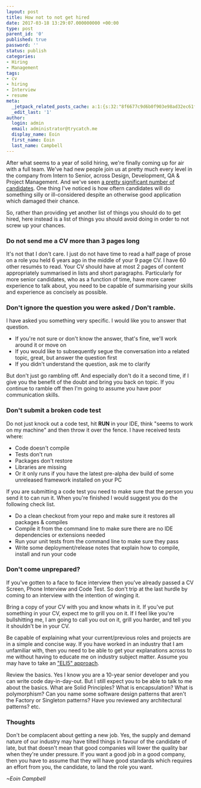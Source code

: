 ```yaml
---
layout: post
title: How not to not get hired
date: 2017-03-18 13:29:07.000000000 +00:00
type: post
parent_id: '0'
published: true
password: ''
status: publish
categories:
- Hiring
- Management
tags:
- cv
- hiring
- Interview
- resume
meta:
  _jetpack_related_posts_cache: a:1:{s:32:"8f6677c9d6b0f903e98ad32ec61f8deb";a:2:{s:7:"expires";i:1525303671;s:7:"payload";a:0:{}}}
  _edit_last: '1'
author:
  login: admin
  email: administrator@trycatch.me
  display_name: Eoin
  first_name: Eoin
  last_name: Campbell
---
```

<p>After what seems to a year of solid hiring, we're finally coming up for air with a full team. We've had new people join us at pretty much every level in the company from Intern to Senior, across Design, Development, QA & Project Management. And we've seen <a href="http://trycatch.me/developer-hiring-by-the-numbers/" target="_blank">a pretty significant number of candidates</a>. One thing I've noticed is how oftern candidates will do something silly or ill-considered despite an otherwise good application which damaged their chance.</p>
<p>So, rather than providing yet another list of things you should do to get hired, here instead is a list of things you should avoid doing in order to not screw up your chances.</p>
<h3>Do not send me a CV more than 3 pages long</h3>
<p>It's not that I don't care. I just do not have time to read a half page of prose on a role you held 6 years ago in the middle of your 9 page CV. I have 60 other resumés to read. Your CV should have at most 2 pages of content appropriately summarised in lists and short paragraphs. Particularly for more senior candidates, who as a function of time, have more career experience to talk about, you need to be capable of summarising your skills and experience as concisely as possible.</p>
<h3>Don't ignore the question you were asked / Don't ramble.</h3>
<p>I have asked you something very specific. I would like you to answer that question. </p>
<ul>
<li>If you're not sure or don't know the answer, that's fine, we'll work around it or move on</li>
<li>If you would like to subsequently segue the conversation into a related topic, great, but answer the question first</li>
<li>If you didn't understand the question, ask me to clarify</li>
</ul>
<p>But don't just go rambling off. And especially don't do it a second time, if I give you the benefit of the doubt and bring you back on topic. If you continue to ramble off then I'm going to assume you have poor communication skills.</p>
<h3>Don't submit a broken code test</h3>
<p>Do not just knock out a code test, hit <b>RUN</b> in your IDE, think "seems to work on my machine" and then throw it over the fence. I have received tests where:</p>
<ul>
<li>Code doesn't compile</li>
<li>Tests don't run</li>
<li>Packages don't restore</li>
<li>Libraries are missing</li>
<li>Or it only runs if you have the latest pre-alpha dev build of some unreleased framework installed on your PC</li>
</ul>
<p>If you are submitting a code test you need to make sure that the person you send it to can run it. When you're finished I would suggest you do the following check list.</p>
<ul>
<li>Do a clean checkout from your repo and make sure it restores all packages & compiles</li>
<li>Compile it from the command line to make sure there are no IDE dependencies or extensions needed</li>
<li>Run your unit tests from the command line to make sure they pass</li>
<li>Write some deployment/release notes that explain how to compile, install and run your code</li>
</ul>
<h3>Don't come unprepared?</h3>
<p>If you've gotten to a face to face interview then you've already passed a CV Screen, Phone Interview and Code Test. So don't trip at the last hurdle by coming to an interview with the intention of winging it.</p>
<p>Bring a copy of your CV with you and know whats in it. If you've put something in your CV, expect me to grill you on it. If I feel like you're bullshitting me, I am going to call you out on it, grill you harder, and tell you it shouldn't be in your CV.</p>
<p>Be capable of explaining what your current/previous roles and projects are in a simple and concise way. If you have worked in an industry that I am unfamiliar with, then you need to be able to get your explanations across to me without having to educate me on industry subject matter. Assume you may have to take an <a href="https://www.reddit.com/r/explainlikeimfive/">"ELI5" approach</a>.</p>
<p>Review the basics. Yes I know you are a 10-year senior developer and you can write code day-in-day-out. But I still expect you to be able to talk to me about the basics. What are Solid Principles? What is encapsulation? What is polymorphism? Can you name some software design patterns that aren't the Factory or Singleton patterns? Have you reviewed any architectural patterns? etc.</p>
<h3>Thoughts</h3>
<p>Don't be complacent about getting a new job. Yes, the supply and demand nature of our industry may have tilted things in favour of the candidate of late, but that doesn't mean that good companies will lower the quality bar when they're under pressure. If you want a good job in a good company, then you have to assume that they will have good standards which requires an effort from you, the candidate, to land the role you want.</p>
<p><em>~Eoin Campbell</em></p>
